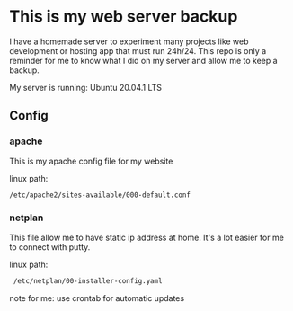 # This is my web server backup

I have a homemade server to experiment many projects like web 
development or hosting app that must run 24h/24. This repo is 
only a reminder for me to know what I did on my server and allow
me to keep a backup. 

My server is running: Ubuntu 20.04.1 LTS

## Config

### apache

This is my apache config file for my website

linux path:

```bash
/etc/apache2/sites-available/000-default.conf
```

### netplan

This file allow me to have static ip address at home. It's a lot easier
for me to connect with putty.

linux path:

```bash
 /etc/netplan/00-installer-config.yaml
```

note for me:
use crontab for automatic updates
